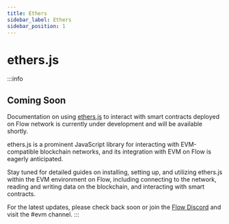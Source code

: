 ```yaml
---
title: Ethers
sidebar_label: Ethers
sidebar_position: 1
---
```


# ethers.js

:::info

## Coming Soon

Documentation on using [ethers.js](https://docs.ethers.org/v5/) to interact with smart contracts deployed on Flow network is currently under development and will be available shortly.

ethers.js is a prominent JavaScript library for interacting with EVM-compatible blockchain networks, and its integration with EVM on Flow is eagerly anticipated.

Stay tuned for detailed guides on installing, setting up, and utilizing ethers.js within the EVM environment on Flow, including connecting to the network, reading and writing data on the blockchain, and interacting with smart contracts.

For the latest updates, please check back soon or join the [Flow Discord](https://discord.gg/flow) and visit the #evm channel.
:::
